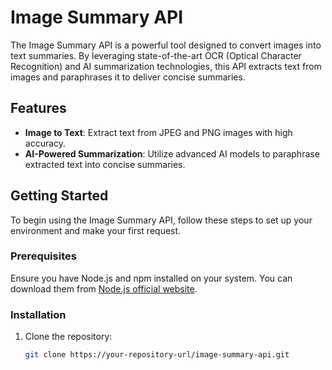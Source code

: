 # Image Summary API

The Image Summary API is a powerful tool designed to convert images into text summaries. By leveraging state-of-the-art OCR (Optical Character Recognition) and AI summarization technologies, this API extracts text from images and paraphrases it to deliver concise summaries.

## Features

- **Image to Text**: Extract text from JPEG and PNG images with high accuracy.
- **AI-Powered Summarization**: Utilize advanced AI models to paraphrase extracted text into concise summaries.

## Getting Started

To begin using the Image Summary API, follow these steps to set up your environment and make your first request.

### Prerequisites

Ensure you have Node.js and npm installed on your system. You can download them from [Node.js official website](https://nodejs.org/).

### Installation

1. Clone the repository:
   ```bash
   git clone https://your-repository-url/image-summary-api.git
